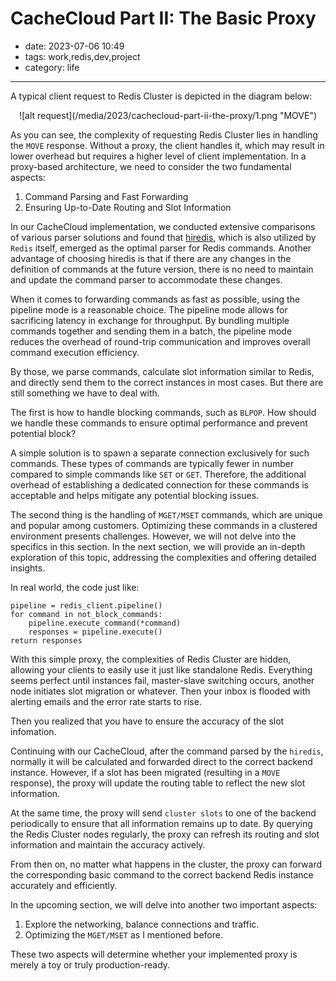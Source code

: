 # CacheCloud Part II: The Basic Proxy

- date: 2023-07-06 10:49
- tags: work,redis,dev,project
- category: life

-------------------

A typical client request to Redis Cluster is depicted in the diagram below:

<center>![alt request](/media/2023/cachecloud-part-ii-the-proxy/1.png "MOVE")</center>

As you can see, the complexity of requesting Redis Cluster lies in handling the `MOVE` response. Without a proxy, the client handles it, which may result in lower overhead but requires a higher level of client implementation. In a proxy-based architecture, we need to consider the two fundamental aspects:

1. Command Parsing and Fast Forwarding
2. Ensuring Up-to-Date Routing and Slot Information

In our CacheCloud implementation, we conducted extensive comparisons of various parser solutions and found that [hiredis](https://github.com/redis/hiredis), which is also utilized by `Redis` itself, emerged as the optimal parser for Redis commands. Another advantage of choosing hiredis is that if there are any changes in the definition of commands at the future version, there is no need to maintain and update the command parser to accommodate these changes. 

When it comes to forwarding commands as fast as possible, using the pipeline mode is a reasonable choice. The pipeline mode allows for sacrificing latency in exchange for throughput. By bundling multiple commands together and sending them in a batch, the pipeline mode reduces the overhead of round-trip communication and improves overall command execution efficiency. 

By those, we parse commands, calculate slot information similar to Redis, and directly send them to the correct instances in most cases. But there are still something we have to deal with.

The first is how to handle blocking commands, such as `BLPOP`. How should we handle these commands to ensure optimal performance and prevent potential block?

A simple solution is to spawn a separate connection exclusively for such commands. These types of commands are typically fewer in number compared to simple commands like `SET` or `GET`. Therefore, the additional overhead of establishing a dedicated connection for these commands is acceptable and helps mitigate any potential blocking issues.

The second thing is the handling of `MGET/MSET` commands, which are unique and popular among customers. Optimizing these commands in a clustered environment presents challenges. However, we will not delve into the specifics in this section. In the next section, we will provide an in-depth exploration of this topic, addressing the complexities and offering detailed insights.

In real world, the code just like:

```
pipeline = redis_client.pipeline()
for command in not_block_commands:
    pipeline.execute_command(*command)
    responses = pipeline.execute()
return responses
```

With this simple proxy, the complexities of Redis Cluster are hidden, allowing your clients to easily use it just like standalone Redis. Everything seems perfect until instances fail, master-slave switching occurs, another node initiates slot migration or whatever. Then your inbox is flooded with alerting emails and the error rate starts to rise.

Then you realized that you have to ensure the accuracy of the slot infomation.

Continuing with our CacheCloud, after the command parsed by the `hiredis`, normally it will be calculated and forwarded direct to the correct backend instance. However, if a slot has been migrated (resulting in a `MOVE` response), the proxy will update the routing table to reflect the new slot information.

At the same time, the proxy will send `cluster slots` to one of the backend periodically to ensure that all information remains up to date. By querying the Redis Cluster nodes regularly, the proxy can refresh its routing and slot information and maintain the accuracy actively.

From then on, no matter what happens in the cluster, the proxy can  forward the corresponding basic command to the correct backend Redis instance accurately and efficiently.

In the upcoming section, we will delve into another two important aspects:

1. Explore the networking, balance connections and traffic.
2. Optimizing the `MGET/MSET` as I mentioned before.
 
These two aspects will determine whether your implemented proxy is merely a toy or truly production-ready.